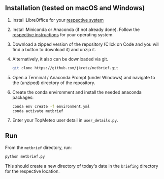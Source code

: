 
## Installation (tested on macOS and Windows)

1. Install LibreOffice for your [respective system](https://de.libreoffice.org/download/download/)

2. Install Miniconda or Anaconda (if not already done). Follow the [respective instructions](https://docs.conda.io/projects/conda/en/latest/user-guide/install/index.html#regular-installation) for your operating system.

3. Download a zipped version of the repository (Click on Code and you will find a button to download it) and unzip it. 

4. Alternatively, it also can be downloaded via git.
    ```bash
   git clone https://github.com/jkretz/metbrief.git
    ```
5. Open a Terminal / Anaconda Prompt (under Windows) and navigate to the (unziped) directory of the repository.

6. Create the conda environment and install the needed anaconda packages:
   ```bash
   conda env create -f environment.yml
   conda activate metbrief
   ```
   
7. Enter your TopMeteo user detail in `user_details.py`.
   
## Run

From the `metbrief` directory, run:

   ```bash
   python metbrief.py
   ```

This should create a new directory of today's date in the `briefing` directory for the respective location.
   
